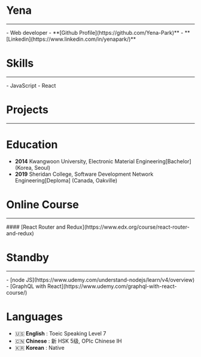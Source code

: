 # Yena
<hr>
- Web developer
- **[Github Profile](https://github.com/Yena-Park)**   
- **[Linkedin](https://www.linkedin.com/in/yenapark/)**

# Skills
<hr>
- JavaScript   
- React

# Projects
<hr>

# Education
- **2014** Kwangwoon University, Electronic Material Engineering[Bachelor] (Korea, Seoul)
- **2019** Sheridan College, Software Development Network Engineering[Deploma] (Canada, Oakville)

# Online Course
<hr>
#### [React Router and Redux](https://www.edx.org/course/react-router-and-redux)

# Standby
<hr>
- [node JS](https://www.udemy.com/understand-nodejs/learn/v4/overview)
- [GraphQL with React](https://www.udemy.com/graphql-with-react-course/)

# Languages
- 🇺🇸 **English** : Toeic Speaking Level 7
- 🇨🇳 **Chinese** : 新 HSK 5级, OPIc Chinese IH
- 🇰🇷 **Korean** : Native 
